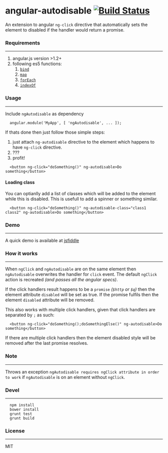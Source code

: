 # angular-autodisable [![Build Status](https://travis-ci.org/kirstein/angular-autodisable.png)](https://travis-ci.org/kirstein/angular-autodisable)

An extension to angular `ng-click` directive that automatically sets the element to disabled if the handler would return a promise.

### Requirements
---

1. angular.js version >1.2+
2. following es5 functions:  
    1. [`bind`](https://developer.mozilla.org/en-US/docs/Web/JavaScript/Reference/Global_Objects/Function/bind)
    2. [`map`](https://developer.mozilla.org/en-US/docs/Web/JavaScript/Reference/Global_Objects/Array/map)
    3. [`forEach`](https://developer.mozilla.org/en-US/docs/Web/JavaScript/Reference/Global_Objects/Array/forEach)
    4. [`indexOf`](https://developer.mozilla.org/en-US/docs/Web/JavaScript/Reference/Global_Objects/Array/indexOf)


### Usage
---

Include `ngAutodisable` as dependency  

```
  angular.module('MyApp', [ 'ngAutodisable', ... ]);
``` 

If thats done then just follow those simple steps:  

1. just attach `ng-autodisable` directive to the element which happens to have `ng-click` directive.
2. ???
3. profit!

```
  <button ng-click="doSomething()" ng-autodisable>Do something</button>
```
#### Loading class

You can optianlly add a list of classes which will be added to the element while this is disabled. This is usefull to add a spinner or something similar.

```
  <button ng-click="doSomething()" ng-autodisable-class="class1 class2" ng-autodisable>Do something</button>
```


### Demo
---

A quick demo is available at [jsfiddle](http://jsfiddle.net/kirstein/wXnks/embedded/result/)

### How it works
---

When `ngClick` and `ngAutodisable` are on the same element then `ngAutodisable` overwrites the handler for `click` event. The default `ngClick` action is recreated _(and passes all the angular specs)_.  

If the click handlers result happens to be a `promise` _(`$http` or `$q`)_ then the element attribute `disabled` will be set as true. If the promise fulfils then the element `disabled` attribute will be removed.

This also works with multiple click handlers, given that click handlers are separated by `;` as such:  

```
  <button ng-click="doSomething();doSomethingElse()" ng-autodisable>Do something</button>
```

If there are multiple click handlers then the element disabled style will be removed after the last promise resolves.

### Note
---

Throws an exception `ngAutodisable requires ngClick attribute in order to work` if `ngAutodisable` is on an element without `ngClick`.

### Devel
---

```
  npm install
  bower install
  grunt test
  grunt build
```

### License
---

MIT



